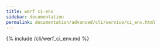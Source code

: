 ```yaml
---
title: werf ci-env
sidebar: documentation
permalink: documentation/advanced/cli/service/ci_env.html
---
```


{% include /cli/werf_ci_env.md %}
